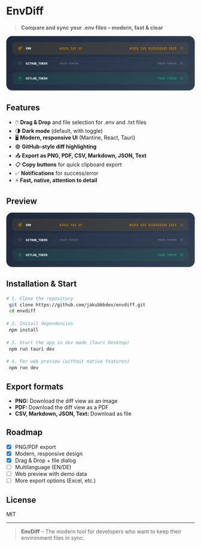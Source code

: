 # EnvDiff

> **Compare and sync your .env files – modern, fast & clear**

![Preview](docs/screenshot.png)

## Features

- 🖱️ **Drag & Drop** and file selection for .env and .txt files
- 🌗 **Dark mode** (default, with toggle)
- 🖥️ **Modern, responsive UI** (Mantine, React, Tauri)
- 🟢 **GitHub-style diff highlighting**
- 📤 **Export as PNG, PDF, CSV, Markdown, JSON, Text**
- 📋 **Copy buttons** for quick clipboard export
- ✅ **Notifications** for success/error
- ⚡ **Fast, native, attention to detail**

## Preview

![Screenshot](docs/screenshot.png)

## Installation & Start

```bash
# 1. Clone the repository
 git clone https://github.com/jakubbbdev/envdiff.git
 cd envdiff

# 2. Install dependencies
 npm install

# 3. Start the app in dev mode (Tauri Desktop)
 npm run tauri dev

# 4. For web preview (without native features)
 npm run dev
```

## Export formats
- **PNG:** Download the diff view as an image
- **PDF:** Download the diff view as a PDF
- **CSV, Markdown, JSON, Text:** Download as file

## Roadmap
- [x] PNG/PDF export
- [x] Modern, responsive design
- [x] Drag & Drop + file dialog
- [ ] Multilanguage (EN/DE)
- [ ] Web preview with demo data
- [ ] More export options (Excel, etc.)

## License
MIT

---

> **EnvDiff** – The modern tool for developers who want to keep their environment files in sync.
